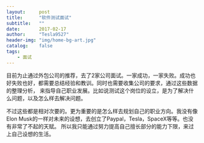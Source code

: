 ```yaml
---
layout:     post
title:      "软件测试面试"
subtitle:   ""
date:       2017-02-17
author:     "Tesla9527"
header-img: "img/home-bg-art.jpg"
catalog:    false
tags:
    - 面试
---
```

目前为止通过外包公司的推荐，去了2家公司面试。一家成功，一家失败。成功也好失败也好，都需要总结经验和教训。同时也需要收集公司的要求，通过这些数据的整理分析，
来指导自己职业发展。比如说测试这个岗位的设立，是为了解决什么问题，以及怎么样去解决问题。

不过这些都是相对次要的。更为重要的是怎么样去规划自己的职业方向。我没有像Elon Musk的一样对未来的设想，去创立了Paypal，Tesla，SpaceX等等。也没有非常了不起的天赋。
所以我只能通过努力提高自己擅长部分的能力下限，来过上自己设想的生活。